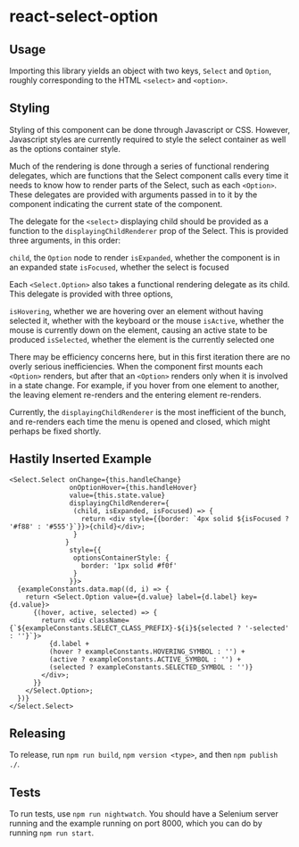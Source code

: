 # react-select-option

## Usage

Importing this library yields an object with two keys, `Select` and `Option`, roughly corresponding to the HTML `<select>` and `<option>`.


## Styling

Styling of this component can be done through Javascript or CSS. However, Javascript styles are currently required to style the select container as well as the options container style.

Much of the rendering is done through a series of functional rendering delegates, which are functions that the Select component calls every time it needs to know how to render parts of the Select, such as each `<Option>`. These delegates are provided with arguments passed in to it by the component indicating the current state of the component.

The delegate for the `<select>` displaying child should be provided as a function to the `displayingChildRenderer` prop of the Select. This is provided three arguments, in this order:

`child`, the `Option` node to render
`isExpanded`, whether the component is in an expanded state
`isFocused`, whether the select is focused

Each `<Select.Option>` also takes a functional rendering delegate as its child. This delegate is provided with three options,

`isHovering`, whether we are hovering over an element without having selected it, whether with the keyboard or the mouse
`isActive`, whether the mouse is currently down on the element, causing an active state to be produced
`isSelected`, whether the element is the currently selected one

There may be efficiency concerns here, but in this first iteration there are no overly serious inefficiencies. When the component first mounts each `<Option>` renders, but after that an `<Option>` renders only when it is involved in a state change. For example, if you hover from one element to another, the leaving element re-renders and the entering element re-renders.

Currently, the `displayingChildRenderer` is the most inefficient of the bunch, and re-renders each time the menu is opened and closed, which might perhaps be fixed shortly.

## Hastily Inserted Example
```
<Select.Select onChange={this.handleChange}
               onOptionHover={this.handleHover}
               value={this.state.value}
               displayingChildRenderer={
                (child, isExpanded, isFocused) => {
                  return <div style={{border: `4px solid ${isFocused ? '#f88' : '#555'}`}}>{child}</div>;
                }
              }
               style={{
                optionsContainerStyle: {
                  border: '1px solid #f0f'
                }
               }}>
  {exampleConstants.data.map((d, i) => {
    return <Select.Option value={d.value} label={d.label} key={d.value}>
      {(hover, active, selected) => {
        return <div className={`${exampleConstants.SELECT_CLASS_PREFIX}-${i}${selected ? '-selected' : ''}`}>
          {d.label +
          (hover ? exampleConstants.HOVERING_SYMBOL : '') +
          (active ? exampleConstants.ACTIVE_SYMBOL : '') +
          (selected ? exampleConstants.SELECTED_SYMBOL : '')}
        </div>;
      }}
    </Select.Option>;
  })}
</Select.Select>
```

## Releasing

To release, run `npm run build`, `npm version <type>`, and then `npm publish ./`.

## Tests

To run tests, use `npm run nightwatch`. You should have a Selenium server running and the example running on port 8000, which you can do by running `npm run start`.
